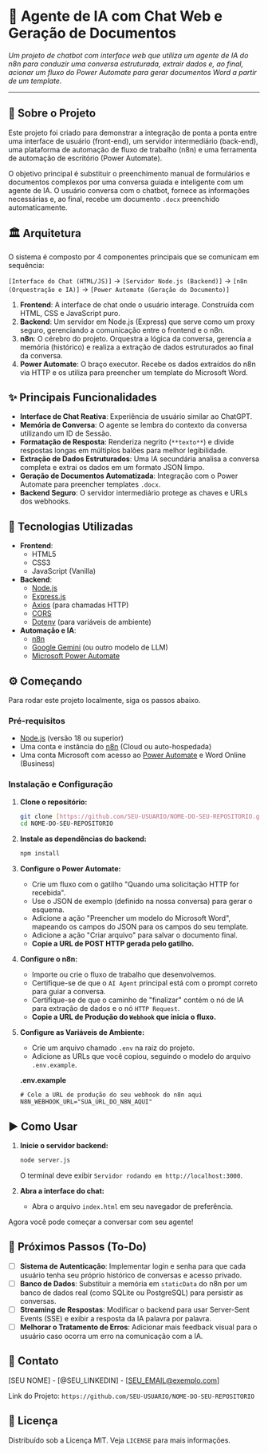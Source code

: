 # 🤖 Agente de IA com Chat Web e Geração de Documentos

_Um projeto de chatbot com interface web que utiliza um agente de IA do n8n para conduzir uma conversa estruturada, extrair dados e, ao final, acionar um fluxo do Power Automate para gerar documentos Word a partir de um template._

---

## 📖 Sobre o Projeto

Este projeto foi criado para demonstrar a integração de ponta a ponta entre uma interface de usuário (front-end), um servidor intermediário (back-end), uma plataforma de automação de fluxo de trabalho (n8n) e uma ferramenta de automação de escritório (Power Automate).

O objetivo principal é substituir o preenchimento manual de formulários e documentos complexos por uma conversa guiada e inteligente com um agente de IA. O usuário conversa com o chatbot, fornece as informações necessárias e, ao final, recebe um documento `.docx` preenchido automaticamente.

## 🏛️ Arquitetura

O sistema é composto por 4 componentes principais que se comunicam em sequência:

`[Interface do Chat (HTML/JS)]` -> `[Servidor Node.js (Backend)]` -> `[n8n (Orquestração e IA)]` -> `[Power Automate (Geração do Documento)]`

1.  **Frontend**: A interface de chat onde o usuário interage. Construída com HTML, CSS e JavaScript puro.
2.  **Backend**: Um servidor em Node.js (Express) que serve como um proxy seguro, gerenciando a comunicação entre o frontend e o n8n.
3.  **n8n**: O cérebro do projeto. Orquestra a lógica da conversa, gerencia a memória (histórico) e realiza a extração de dados estruturados ao final da conversa.
4.  **Power Automate**: O braço executor. Recebe os dados extraídos do n8n via HTTP e os utiliza para preencher um template do Microsoft Word.

## ✨ Principais Funcionalidades

- **Interface de Chat Reativa**: Experiência de usuário similar ao ChatGPT.
- **Memória de Conversa**: O agente se lembra do contexto da conversa utilizando um ID de Sessão.
- **Formatação de Resposta**: Renderiza negrito (`**texto**`) e divide respostas longas em múltiplos balões para melhor legibilidade.
- **Extração de Dados Estruturados**: Uma IA secundária analisa a conversa completa e extrai os dados em um formato JSON limpo.
- **Geração de Documentos Automatizada**: Integração com o Power Automate para preencher templates `.docx`.
- **Backend Seguro**: O servidor intermediário protege as chaves e URLs dos webhooks.

## 🚀 Tecnologias Utilizadas

- **Frontend**:
  - HTML5
  - CSS3
  - JavaScript (Vanilla)
- **Backend**:
  - [Node.js](https://nodejs.org/)
  - [Express.js](https://expressjs.com/)
  - [Axios](https://axios-http.com/) (para chamadas HTTP)
  - [CORS](https://expressjs.com/en/resources/middleware/cors.html)
  - [Dotenv](https://www.npmjs.com/package/dotenv) (para variáveis de ambiente)
- **Automação e IA**:
  - [n8n](https://n8n.io/)
  - [Google Gemini](https://ai.google/discover/gemini/) (ou outro modelo de LLM)
  - [Microsoft Power Automate](https://powerautomate.microsoft.com/)

## ⚙️ Começando

Para rodar este projeto localmente, siga os passos abaixo.

### Pré-requisitos

- [Node.js](https://nodejs.org/en/download/) (versão 18 ou superior)
- Uma conta e instância do [n8n](https://n8n.io/) (Cloud ou auto-hospedada)
- Uma conta Microsoft com acesso ao [Power Automate](https://powerautomate.microsoft.com/) e Word Online (Business)

### Instalação e Configuração

1.  **Clone o repositório:**
    ```sh
    git clone [https://github.com/SEU-USUARIO/NOME-DO-SEU-REPOSITORIO.git](https://github.com/SEU-USUARIO/NOME-DO-SEU-REPOSITORIO.git)
    cd NOME-DO-SEU-REPOSITORIO
    ```

2.  **Instale as dependências do backend:**
    ```sh
    npm install
    ```

3.  **Configure o Power Automate:**
    - Crie um fluxo com o gatilho "Quando uma solicitação HTTP for recebida".
    - Use o JSON de exemplo (definido na nossa conversa) para gerar o esquema.
    - Adicione a ação "Preencher um modelo do Microsoft Word", mapeando os campos do JSON para os campos do seu template.
    - Adicione a ação "Criar arquivo" para salvar o documento final.
    - **Copie a URL de POST HTTP gerada pelo gatilho.**

4.  **Configure o n8n:**
    - Importe ou crie o fluxo de trabalho que desenvolvemos.
    - Certifique-se de que o `AI Agent` principal está com o prompt correto para guiar a conversa.
    - Certifique-se de que o caminho de "finalizar" contém o nó de IA para extração de dados e o nó `HTTP Request`.
    - **Copie a URL de Produção do `Webhook` que inicia o fluxo.**

5.  **Configure as Variáveis de Ambiente:**
    - Crie um arquivo chamado `.env` na raiz do projeto.
    - Adicione as URLs que você copiou, seguindo o modelo do arquivo `.env.example`.

    **.env.example**
    ```env
    # Cole a URL de produção do seu webhook do n8n aqui
    N8N_WEBHOOK_URL="SUA_URL_DO_N8N_AQUI"
    ```

## ▶️ Como Usar

1.  **Inicie o servidor backend:**
    ```sh
    node server.js
    ```
    O terminal deve exibir `Servidor rodando em http://localhost:3000`.

2.  **Abra a interface do chat:**
    - Abra o arquivo `index.html` em seu navegador de preferência.

Agora você pode começar a conversar com seu agente!

## 🔮 Próximos Passos (To-Do)

- [ ] **Sistema de Autenticação**: Implementar login e senha para que cada usuário tenha seu próprio histórico de conversas e acesso privado.
- [ ] **Banco de Dados**: Substituir a memória em `staticData` do n8n por um banco de dados real (como SQLite ou PostgreSQL) para persistir as conversas.
- [ ] **Streaming de Respostas**: Modificar o backend para usar Server-Sent Events (SSE) e exibir a resposta da IA palavra por palavra.
- [ ] **Melhorar o Tratamento de Erros**: Adicionar mais feedback visual para o usuário caso ocorra um erro na comunicação com a IA.

## 👤 Contato

[SEU NOME] - [@SEU_LINKEDIN] - [SEU_EMAIL@exemplo.com]

Link do Projeto: `https://github.com/SEU-USUARIO/NOME-DO-SEU-REPOSITORIO`

## 📄 Licença

Distribuído sob a Licença MIT. Veja `LICENSE` para mais informações.
